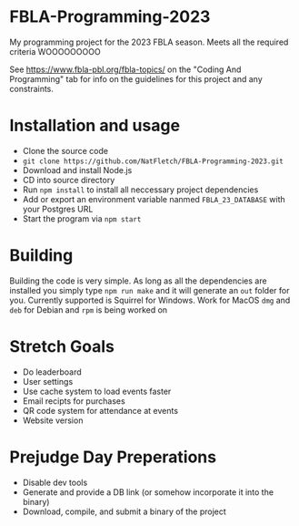# FBLA-Programming-2023
My programming project for the 2023 FBLA season. Meets all the required criteria WOOOOOOOOO

See https://www.fbla-pbl.org/fbla-topics/ on the "Coding And Programming" tab for info on the guidelines for this project and any constraints.

# Installation and usage
 - Clone the source code
 - ```git clone https://github.com/NatFletch/FBLA-Programming-2023.git```
 - Download and install Node.js
 - CD into source directory
 - Run `npm install` to install all neccessary project dependencies
 - Add or export an environment variable nanmed `FBLA_23_DATABASE` with your Postgres URL
 - Start the program via `npm start`

# Building
Building the code is very simple. As long as all the dependencies are installed you simply type `npm run make` and it will generate an `out` folder for you. Currently supported is Squirrel for Windows. Work for MacOS `dmg` and `deb` for Debian and `rpm` is being worked on
 
# Stretch Goals
 - Do leaderboard
 - User settings
 - Use cache system to load events faster
 - Email recipts for purchases
 - QR code system for attendance at events
 - Website version

# Prejudge Day Preperations
 - Disable dev tools
 - Generate and provide a DB link (or somehow incorporate it into the binary)
 - Download, compile, and submit a binary of the project
